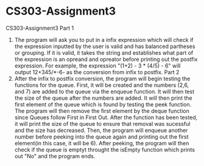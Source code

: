 # CS303-Assignment3
CS303-Assignment3
Part 1
1. The program will ask you to put in a infix expression which will check if the expression inputted by the user is valid and has balanced partheses or grouping. If it is valid, it takes the string and establishes what part of the expression is an opreand and opreator before printing out the postfix expression. For example, the expression "(1+2) - 3 * (4/5) - 6" will output 12+345/*-6- as the conversion from infix to postfix.
Part 2
2. After the infix to postfix conversion, the program will begin testing the functions for the queue. First, it will be created and the numbers (2,6, and 7) are added to the queue via the enqueue function. It will then test the size of the queue after the numbers are added. It will then print the first element of the queue which is found by testing the peek function. The program will then remove the first element by the deque function since Queues follow First in First Out. After the function has been tested, it will print the size of the queue to ensure that removal was sucessful and the size has decreased. Then, the program will enqueue another number before peeking into the queue again and printing out the first element(in this case, it will be 6). After peeking, the program will then check if the queue is emptyt throught the isEmpty function which prints out "No" and the program ends. 
